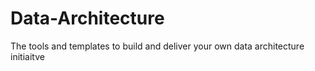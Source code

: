 # Data-Architecture
The tools and templates to build and deliver your own data architecture initiaitve
